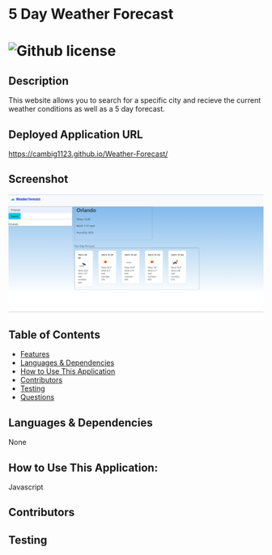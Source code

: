 # 5 Day Weather Forecast 
  # ![Github license](https://img.shields.io/badge/license-MIT-blue.svg)
  ## Description
  This website allows you to search for a specific city and recieve the current weather conditions as well as a 5 day forecast.
  ## Deployed Application URL
  https://cambig1123.github.io/Weather-Forecast/
  ## Screenshot
  ![alt-text](<assets\images\Screenshot.png>)
  ## Table of Contents
  * [Features](#features)
  * [Languages & Dependencies](#languagesanddependencies)
  * [How to Use This Application](#HowtoUseThisApplication)
  * [Contributors](#contributors)
  * [Testing](#testing)
  * [Questions](#questions)
  ## Languages & Dependencies
  None
  ## How to Use This Application:
  Javascript
  ## Contributors
  
  ## Testing
